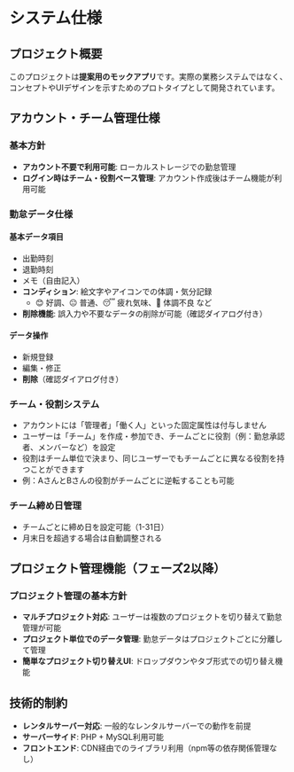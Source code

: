 # システム仕様

## プロジェクト概要

このプロジェクトは**提案用のモックアプリ**です。実際の業務システムではなく、コンセプトやUIデザインを示すためのプロトタイプとして開発されています。

## アカウント・チーム管理仕様

### 基本方針

- **アカウント不要で利用可能**: ローカルストレージでの勤怠管理
- **ログイン時はチーム・役割ベース管理**: アカウント作成後はチーム機能が利用可能

### 勤怠データ仕様

#### 基本データ項目

- 出勤時刻
- 退勤時刻
- メモ（自由記入）
- **コンディション**: 絵文字やアイコンでの体調・気分記録
  - 😊 好調、😐 普通、😴 疲れ気味、🤒 体調不良 など
- **削除機能**: 誤入力や不要なデータの削除が可能（確認ダイアログ付き）

#### データ操作

- 新規登録
- 編集・修正
- **削除**（確認ダイアログ付き）

### チーム・役割システム

- アカウントには「管理者」「働く人」といった固定属性は付与しません
- ユーザーは「チーム」を作成・参加でき、チームごとに役割（例：勤怠承認者、メンバーなど）を設定
- 役割はチーム単位で決まり、同じユーザーでもチームごとに異なる役割を持つことができます
- 例：AさんとBさんの役割がチームごとに逆転することも可能

### チーム締め日管理

- チームごとに締め日を設定可能（1-31日）
- 月末日を超過する場合は自動調整される

## プロジェクト管理機能（フェーズ2以降）

### プロジェクト管理の基本方針

- **マルチプロジェクト対応**: ユーザーは複数のプロジェクトを切り替えて勤怠管理が可能
- **プロジェクト単位でのデータ管理**: 勤怠データはプロジェクトごとに分離して管理
- **簡単なプロジェクト切り替えUI**: ドロップダウンやタブ形式での切り替え機能

## 技術的制約

- **レンタルサーバー対応**: 一般的なレンタルサーバーでの動作を前提
- **サーバーサイド**: PHP + MySQL利用可能
- **フロントエンド**: CDN経由でのライブラリ利用（npm等の依存関係管理なし）
